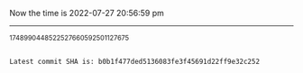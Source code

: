 Now the time is 2022-07-27 20:56:59 pm

---

<small>1748990448522527660592501127675</small>

```txt

Latest commit SHA is: b0b1f477ded5136083fe3f45691d22ff9e32c252
```
